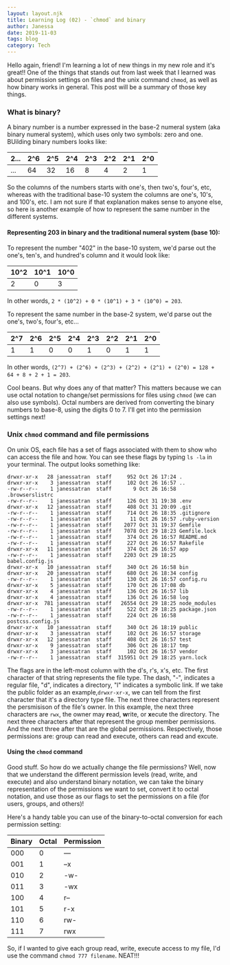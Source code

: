 ```yaml
---
layout: layout.njk
title: Learning Log (02) - `chmod` and binary
author: Janessa
date: 2019-11-03
tags: blog
category: Tech
---
```


Hello again, friend! I'm learning a lot of new things in my new role and it's great!! One of the things that stands out from last week that I learned was about permission settings on files and the unix command `chmod`, as well as how binary works in general. This post will be a summary of those key things.

### What is binary?

A binary number is a number expressed in the base-2 numeral system (aka binary numeral system), which uses only two symbols: zero and one. BUilding binary numbers looks like:

| 2... | 2^6 | 2^5 | 2^4 | 2^3 | 2^2 | 2^1 | 2^0 |
| ---- | --- | --- | --- | --- | --- | --- | --- |
| ...  | 64  | 32  | 16  | 8   | 4   | 2   | 1   |

So the columns of the numbers starts with one's, then two's, four's, etc, whereas with the traditional base-10 system the columns are one's, 10's, and 100's, etc. I am not sure if that explanation makes sense to anyone else, so here is another example of how to represent the same number in the different systems.

#### Representing 203 in binary and the traditional numeral system (base 10):

To represent the number "402" in the base-10 system, we'd parse out the one's, ten's, and hundred's column and it would look like:

| 10^2 | 10^1 | 10^0 |
| ---- | ---- | ---- |
| 2    | 0    | 3    |

In other words, `2 * (10^2) + 0 * (10^1) + 3 * (10^0) = 203`.

To represent the same number in the base-2 system, we'd parse out the one's, two's, four's, etc...

| 2^7 | 2^6 | 2^5 | 2^4 | 2^3 | 2^2 | 2^1 | 2^0 |
| --- | --- | --- | --- | --- | --- | --- | --- |
| 1   | 1   | 0   | 0   | 1   | 0   | 1   | 1   |

In other words, `(2^7) + (2^6) + (2^3) + (2^2) + (2^1) + (2^0) = 128 + 64 + 8 + 2 + 1 = 203`.

Cool beans. But why does any of that matter? This matters because we can use octal notation to change/set permissions for files using `chmod` (we can also use symbols). Octal numbers are derived from converting the binary numbers to base-8, using the digits 0 to 7. I'll get into the permission settings next!

### Unix `chmod` command and file permissions

On unix OS, each file has a set of flags associated with them to show who can access the file and how. You can see these flags by typing `ls -la` in your terminal. The output looks something like:

```
drwxr-xr-x   28 janessatran  staff     952 Oct 26 17:24 .
drwxr-xr-x    3 janessatran  staff     102 Oct 26 16:57 ..
-rw-r--r--    1 janessatran  staff       9 Oct 26 16:58 .browserslistrc
-rw-r--r--    1 janessatran  staff     126 Oct 31 19:38 .env
drwxr-xr-x   12 janessatran  staff     408 Oct 31 20:09 .git
-rw-r--r--    1 janessatran  staff     714 Oct 26 18:35 .gitignore
-rw-r--r--    1 janessatran  staff      11 Oct 26 16:57 .ruby-version
-rw-r--r--    1 janessatran  staff    2077 Oct 31 19:37 Gemfile
-rw-r--r--    1 janessatran  staff    7078 Oct 29 18:23 Gemfile.lock
-rw-r--r--    1 janessatran  staff     374 Oct 26 16:57 README.md
-rw-r--r--    1 janessatran  staff     227 Oct 26 16:57 Rakefile
drwxr-xr-x   11 janessatran  staff     374 Oct 26 16:57 app
-rw-r--r--    1 janessatran  staff    2203 Oct 29 18:25 babel.config.js
drwxr-xr-x   10 janessatran  staff     340 Oct 26 16:58 bin
drwxr-xr-x   20 janessatran  staff     680 Oct 26 18:34 config
-rw-r--r--    1 janessatran  staff     130 Oct 26 16:57 config.ru
drwxr-xr-x    5 janessatran  staff     170 Oct 26 17:08 db
drwxr-xr-x    4 janessatran  staff     136 Oct 26 16:57 lib
drwxr-xr-x    4 janessatran  staff     136 Oct 26 16:58 log
drwxr-xr-x  781 janessatran  staff   26554 Oct 29 18:25 node_modules
-rw-r--r--    1 janessatran  staff     522 Oct 29 18:25 package.json
-rw-r--r--    1 janessatran  staff     224 Oct 26 16:58 postcss.config.js
drwxr-xr-x   10 janessatran  staff     340 Oct 26 18:19 public
drwxr-xr-x    3 janessatran  staff     102 Oct 26 16:57 storage
drwxr-xr-x   12 janessatran  staff     408 Oct 26 16:57 test
drwxr-xr-x    9 janessatran  staff     306 Oct 26 18:17 tmp
drwxr-xr-x    3 janessatran  staff     102 Oct 26 16:57 vendor
-rw-r--r--    1 janessatran  staff  315951 Oct 29 18:25 yarn.lock
```

The flags are in the left-most column with the d's, r's, x's, etc. The first character of that string represents the file type. The dash, "-", indicates a regular file, "d", indicates a directory, "l" indicates a symbolic link. If we take the public folder as an example,`drwxr-xr-x`, we can tell from the first character that it's a directory type file. The next three characters represent the persmisison of the file's owner. In this example, the next three characters are `rwx`, the owner may **r**ead, **w**rite, or **x**ecute the directory. The next three characters after that represent the group member permissions. And the next three after that are the global permissions. Respectively, those permissions are: group can read and execute, others can read and excute.

#### Using the `chmod` command

Good stuff. So how do we actually change the file permissions? Well, now that we understand the different permission levels (read, write, and execute) and also understand binary notation, we can take the binary representation of the permissions we want to set, convert it to octal notation, and use those as our flags to set the permissions on a file (for users, groups, and others)!

Here's a handy table you can use of the binary-to-octal conversion for each permission setting:

| Binary | Octal | Permission |
| ------ | ----- | ---------- |
| 000    | 0     | —          |
| 001    | 1     | –x         |
| 010    | 2     | -w-        |
| 011    | 3     | -wx        |
| 100    | 4     | r–         |
| 101    | 5     | r-x        |
| 110    | 6     | rw-        |
| 111    | 7     | rwx        |

So, if I wanted to give each group read, write, execute access to my file, I'd use the command `chmod 777 filename`. NEAT!!!
